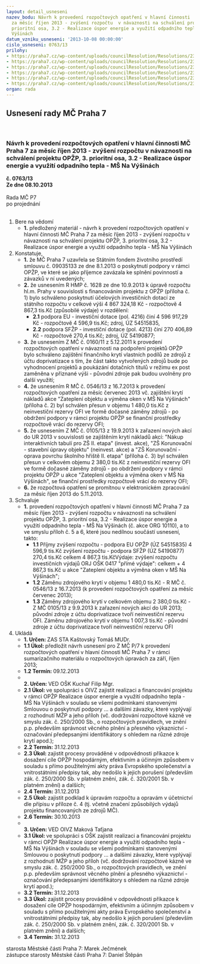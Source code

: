 ```yaml
---
layout: detail_usneseni
nazev_bodu: Návrh k provedení rozpočtových opatření v hlavní činnosti  MČ Praha 7
  za měsíc říjen 2013 - zvýšení rozpočtu  v návaznosti na schválení projektu OPŽP,  3.
  prioritní osa, 3.2 - Realizace úspor energie a využití odpadního tepla -  MŠ Na
  Výšinách
datum_vzniku_usneseni: '2013-10-08 00:00:00'
cislo_usneseni: 0763/13
prilohy:
- https://praha7.cz/wp-content/uploads/councilResolution/Resolutions/23618/53-13-p1_usnesen%c3%ad_rady_hmp_-_pdf_ebook-usnesen%c3%ad_%c4%8d.1628.pdf
- https://praha7.cz/wp-content/uploads/councilResolution/Resolutions/23618/53-13-p2.doc
- https://praha7.cz/wp-content/uploads/councilResolution/Resolutions/23618/53-13-p3.doc
- https://praha7.cz/wp-content/uploads/councilResolution/Resolutions/23618/53-13-p4_0001.pdf
- https://praha7.cz/wp-content/uploads/councilResolution/Resolutions/23618/53-13-p5_op%c5%bep_m%c5%a1_na_v%c3%bd%c5%a1in%c3%a1ch.xls
- https://praha7.cz/wp-content/uploads/councilResolution/Resolutions/23618/53-13-p6_op%c5%bep_m%c5%a1_na_v%c3%bd%c5%a1in%c3%a1ch_tabulka_do_d%c5%afvodovky.doc
organ: rada
---
```

<div id="ucUsn_pList" class="usn">
	<span><h2>Usnesení rady MČ Praha 7 </h2>
<br></span><div class="standBody">
<span><h3>Návrh k provedení rozpočtových opatření v hlavní činnosti  MČ Praha 7 za měsíc říjen 2013 - zvýšení rozpočtu  v návaznosti na schválení projektu OPŽP,  3. prioritní osa, 3.2 - Realizace úspor energie a využití odpadního tepla -  MŠ Na Výšinách</h3></span><div class="center">
		<strong>č. 0763/13</strong><br>
	</div>
<div class="center">
		<strong>Ze dne 08.10.2013</strong><br><br>
	</div>Rada MČ P7<br> po projednání<br><br><ol>
<li>Bere na vědomí<ul><li>
<strong>1.</strong> předložený materiál - návrh k provedení rozpočtových opatření v hlavní činnosti  MČ Praha 7 za měsíc říjen 2013 - zvýšení rozpočtu  v návaznosti na schválení projektu OPŽP, 3. prioritní osa, 3.2 - Realizace úspor energie a využití odpadního tepla - MŠ Na Výšinách</li></ul>
</li>
<li>Konstatuje,<ul>
<li>
<strong>1.</strong> že MČ Praha 7 uzavřela se Státním fondem životního prostředí smlouvu  č. 09035133 ze dne 8.1.2013 o poskytnutí podpory v rámci OPŽP, ve které se jako příjemce zavázala ke splnění povinností a závazků v ní uvedených;</li>
<li>
<strong>2.</strong> že usnesením R HMP č. 1628 ze dne 10.9.2013 k úpravě rozpočtu hl.m. Prahy  v souvislosti s financováním projektu z OPŽP (příloha č. 1) bylo schváleno poskytnutí účelových investičních dotací ze státního rozpočtu  v celkové výši        4 867 324,18 Kč - rozpočtově 4 867,3 tis.Kč (způsobilé výdaje) v rozdělení:<ul>
<li>
<strong>2.1</strong> podpora EU - investiční dotace (pol. 4216) činí 4 596 917,29 Kč - rozpočtově 4 596,9 tis.Kč; zdroj, ÚZ 54515835,</li>
<li>
<strong>2.2</strong> podpora SFŽP - investiční dotace (pol. 4213) činí 270 406,89 Kč - rozpočtově 270,4 tis.Kč; zdroj, ÚZ 54190877;  </li>
</ul>
</li>
<li>
<strong>3.</strong> že usnesením Z MČ č. 0160/11 z 5.12.2011 k provedení rozpočtových opatření v návaznosti na podpoření projektů OPŽP  bylo schváleno zajištění finančního krytí vlastních podílů ze zdrojů z účtu doprivatizace s tím, že část takto vytvořených zdrojů bude po vyhodnocení projektů a poukázání dotačních titulů v režimu ex post zaměněna v přiznané výši - původní zdroje pak budou uvolněny pro další využití;</li>
<li>
<strong>4.</strong> že usnesením R MČ č. 0546/13 z 16.7.2013  k provedení rozpočtových opatření  za měsíc červenec 2013 vč.  zajištění krytí nákladů akce "Zateplení objektu a výměna oken v MŠ  Na Výšinách" (příloha č. 2)  byl schválen přesun v objemu    1 480,0 tis.Kč z neinvestiční rezervy OFI ve formě  dočasné záměny zdrojů - po obdržení podpory v rámci projektu OPŽP se finanční prostředky rozpočtově vrácí do rezervy OFI;</li>
<li>
<strong>5.</strong> že usnesením Z MČ č. 0105/13 z 19.9.2013 k zařazení nových akcí do UR 2013 v souvislosti  se zajištěním krytí nákladů akcí: "Nákup interaktivních tabulí pro ZŠ II. etapa" (invest. akce),  "ZŠ Korunovační - stavební úpravy objektu" (neinvest. akce) a "ZŠ Korunovační - oprava povrchu školního hřiště II. etapa" (příloha č. 3) byl schválen přesun v celkovém objemu 2 380,0 tis.Kč  z neinvestiční rezervy OFI ve formě  dočasné záměny zdrojů - po obdržení podpory v rámci projektu OPŽP u akce "Zateplení objektu a výměna oken v MŠ Na Výšinách", se finanční prostředky rozpočtově vrácí do rezervy OFI; </li>
<li>
<strong>6.</strong> že rozpočtová opatření se promítnou v elektronickém zpracování za měsíc říjen 2013 do 5.11.2013.</li>
</ul>
</li>
<li>Schvaluje<ul><li>
<strong>1.</strong> provedení rozpočtových opatření v hlavní činnosti  MČ Praha 7 za měsíc říjen 2013 - zvýšení rozpočtu v návaznosti na schválení projektu OPŽP, 3. prioritní osa, 3.2 - Realizace úspor energie a využití odpadního tepla -  MŠ Na Výšinách (č. akce ORG 10110), a to ve smyslu příloh č. 5 a 6, které jsou nedílnou součástí usnesení,  takto:<ul>
<li>
<strong>1.1</strong> Příjmy                                                                                    zvýšení rozpočtu - podpora EU OPŽP (ÚZ 54515835)      4 596,9 tis.Kč  zvýšení rozpočtu - podpora SFŽP (ÚZ 54190877)                270,4 tis.Kč  celkem                                                                                 4 867,3 tis.KčVýdaje:                                                                                                               zvýšení rozpočtu investičních výdajů ORJ OŠK 0417 "přímé výdaje":           celkem + 4 867,3 tis.Kč u akce "Zateplení objektu a výměna oken v MŠ Na Výšinách";</li>
<li>
<strong>1.2</strong> Záměnu zdrojového krytí v objemu 1 480,0 tis.Kč - R MČ  č. 0546/13 z 16.7.2013 (k provedení rozpočtových opatření  za měsíc červenec 2013); </li>
<li>
<strong>1.3</strong> Záměny zdrojového krytí v celkovém objemu 2 380,0 tis.Kč - Z MČ 0105/13 z 9.9.2013 k zařazení nových akcí do UR 2013;  původní zdroje z účtu doprivatizace tvoří neinvestiční rezervu OFI. Záměnu zdrojového krytí v objemu 1 007,3 tis.Kč - původní zdroje z účtu doprivatizace tvoří neinvestiční rezervu OFI    </li>
</ul>
</li></ul>
</li>
<li>Ukládá<ul>
<li>
<strong>1. Určen: </strong>ZAS STA Kaštovský Tomáš MUDr.</li>
<li>
<strong>1.1 Úkol: </strong>předložit návrh usnesení pro Z MČ P/7 k provedení rozpočtových opatření  v hlavní činnosti  MČ Praha 7 v rámci sumarizačního materiálu  o rozpočtových úpravách za září, říjen  2013;</li>
<li>
<strong>1.2 Termín: </strong>09.12.2013</li>
<li>
<strong><br>2. Určen: </strong>VED OŠK Kuchař Filip Mgr.</li>
<li>
<strong>2.1 Úkol: </strong>ve spolupráci s OIVZ zajistit realizaci a financování projektu v rámci OPŽP Realizace úspor energie a využití odpadního tepla -  MŠ Na Výšinách  v souladu se všemi podmínkami stanovenými Smlouvou o poskytnutí podpory … a dalšími závazky, které vyplývají z rozhodnutí MŽP a jeho příloh  (vč. dodržování rozpočtové kázně ve smyslu zák. č. 250/2000 Sb., o rozpočtových pravidlech, ve znění p.p. především správnost věcného plnění a přesného výkaznictví - označování předepsanými identifikátory s ohledem na různé zdroje krytí apod.); </li>
<li>
<strong>2.2 Termín: </strong>31.12.2013</li>
<li>
<strong>2.3 Úkol: </strong>zajistit procesy prováděné v odpovědnosti příkazce k dosažení cíle OPŽP hospodárným, efektivním a účinným způsobem v souladu s přímo použitelnými akty práva Evropského společenství a  vnitrostátními předpisy tak, aby nedošlo k jejich porušení (především zák. č. 250/2000 Sb.  v platném znění, zák. č. 320/2001 Sb. v platném znění) a dalších; </li>
<li>
<strong>2.4 Termín: </strong>31.12.2013</li>
<li>
<strong>2.5 Úkol: </strong>zajistit podklad k úpravám rozpočtu a opravám v účetnictví dle přípisu v příloze č. 4 (tj. včetně značení způsobilých výdajů projektu financovaných ze zdrojů MČ).</li>
<li>
<strong>2.6 Termín: </strong>30.10.2013</li>
<li>
<strong><br>3. Určen: </strong>VED OIVZ Maková Taťjana</li>
<li>
<strong>3.1 Úkol: </strong>ve spolupráci s OŠK zajistit realizaci a financování projektu v rámci OPŽP Realizace úspor energie a využití odpadního tepla -  MŠ Na Výšinách  v souladu se všemi podmínkami stanovenými Smlouvou o poskytnutí podpory … a dalšími závazky, které vyplývají z rozhodnutí MŽP a jeho příloh  (vč. dodržování rozpočtové kázně ve smyslu zák. č. 250/2000 Sb., o rozpočtových pravidlech, ve znění p.p. především správnost věcného plnění a přesného výkaznictví - označování předepsanými identifikátory s ohledem na různé zdroje krytí apod.); </li>
<li>
<strong>3.2 Termín: </strong>31.12.2013</li>
<li>
<strong>3.3 Úkol: </strong>zajistit procesy prováděné v odpovědnosti příkazce k dosažení cíle OPŽP hospodárným, efektivním a účinným způsobem v souladu s přímo použitelnými akty práva Evropského společenství a  vnitrostátními předpisy tak, aby nedošlo k jejich porušení (především zák. č. 250/2000 Sb.  v platném znění, zák. č. 320/2001 Sb. v platném znění) a dalších; </li>
<li>
<strong>3.4 Termín: </strong>31.12.2013</li>
</ul>
</li>
</ol>starosta Městské části Praha 7: Marek Ječmének<br>zástupce starosty Městské části Praha 7: Daniel Štěpán 
</div>
</div>